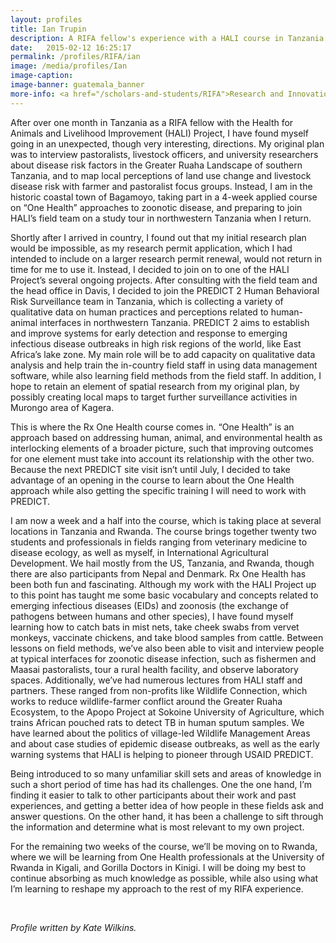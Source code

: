 ```yaml
---
layout: profiles
title: Ian Trupin
description: A RIFA fellow's experience with a HALI course in Tanzania
date:   2015-02-12 16:25:17
permalink: /profiles/RIFA/ian
image: /media/profiles/Ian
image-caption: 
image-banner: guatemala_banner
more-info: <a href="/scholars-and-students/RIFA">Research and Innovation Fellowship for Agriculture (RIFA)</a><br><a href="http://iad.ucdavis.edu/">International Agricultural Development Graduate Group</a>
---
```

After over one month in Tanzania as a RIFA fellow with the Health for Animals and Livelihood Improvement (HALI) Project, I have found myself going in an unexpected, though very interesting, directions. My original plan was to interview pastoralists, livestock officers, and university researchers about disease risk factors in the Greater Ruaha Landscape of southern Tanzania, and to map local perceptions of land use change and livestock disease risk with farmer and pastoralist focus groups. Instead, I am in the historic coastal town of Bagamoyo, taking part in a 4-week applied course on “One Health” approaches to zoonotic disease, and preparing to join HALI’s field team on a study tour in northwestern Tanzania when I return. <br>

Shortly after I arrived in country, I found out that my initial research plan would be impossible, as my research permit application, which I had intended to include on a larger research permit renewal, would not return in time for me to use it. Instead, I decided to join on to one of the HALI Project’s several ongoing projects. After consulting with the field team and the head office in Davis, I decided to join the PREDICT 2 Human Behavioral Risk Surveillance team in Tanzania, which is collecting a variety of qualitative data on human practices and perceptions related to human-animal interfaces in northwestern Tanzania. PREDICT 2 aims to establish and improve systems for early detection and response to emerging infectious disease outbreaks in high risk regions of the world, like East Africa’s lake zone. My main role will be to add capacity on qualitative data analysis and help train the in-country field staff in using data management software, while also learning field methods from the field staff. In addition, I hope to retain an element of spatial research from my original plan, by possibly creating local maps to target further surveillance activities in Murongo area of Kagera. <br>

This is where the Rx One Health course comes in. “One Health” is an approach based on addressing human, animal, and environmental health as interlocking elements of a broader picture, such that improving outcomes for one element must take into account its relationship with the other two.  Because the next PREDICT site visit isn’t until July, I decided to take advantage of an opening in the course to learn about the One Health approach while also getting the specific training I will need to work with PREDICT. <br>

I am now a week and a half into the course, which is taking place at several locations in Tanzania and Rwanda. The course brings together twenty two students and professionals in fields ranging from veterinary medicine to disease ecology, as well as myself, in International Agricultural Development. We hail mostly from the US, Tanzania, and Rwanda, though there are also participants from Nepal and Denmark.
Rx One Health has been both fun and fascinating. Although my work with the HALI Project up to this point has taught me some basic vocabulary and concepts related to emerging infectious diseases (EIDs) and zoonosis (the exchange of pathogens between humans and other species), I have found myself learning how to catch bats in mist nets, take cheek swabs from vervet monkeys, vaccinate chickens, and take blood samples from cattle. Between lessons on field methods, we’ve also been able to visit and interview people at typical interfaces for zoonotic disease infection, such as fishermen and Maasai pastoralists, tour a rural health facility, and observe laboratory spaces. Additionally, we’ve had numerous lectures from HALI staff and partners. These ranged from non-profits like Wildlife Connection, which works to reduce wildlife-farmer conflict around the Greater Ruaha Ecosystem, to the Apopo Project at Sokoine University of Agriculture, which trains African pouched rats to detect TB in human sputum samples. We have learned about the politics of village-led Wildlife Management Areas and about case studies of epidemic disease outbreaks, as well as the early warning systems that HALI is helping to pioneer through USAID PREDICT. <br>

Being introduced to so many unfamiliar skill sets and areas of knowledge in such a short period of time has had its challenges. One the one hand, I’m finding it easier to talk to other participants about their work and past experiences, and getting a better idea of how people in these fields ask and answer questions. On the other hand, it has been a challenge to sift through the information and determine what is most relevant to my own project. <br>

For the remaining two weeks of the course, we’ll be moving on to Rwanda, where we will be learning from One Health professionals at the University of Rwanda in Kigali, and Gorilla Doctors in Kinigi.  I will be doing my best to continue absorbing as much knowledge as possible, while also using what I’m learning to reshape my approach to the rest of my RIFA experience. <br>



<br>

<p><i>Profile written by Kate Wilkins.</i></p>
